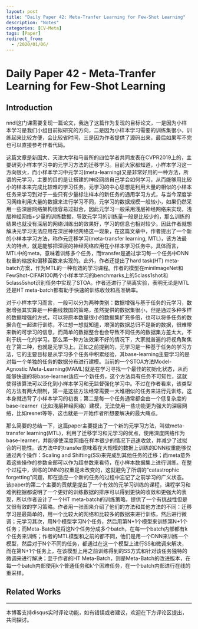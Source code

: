 ```yaml
---
layout: post
title: "Daily Paper 42: Meta-Tranfer Learning for Few-Shot Learning"
description: "Notes"
categories: [CV-Meta]
tags: [Paper]
redirect_from:
  - /2020/01/06/
---
```


# Daily Paper 42 - Meta-Tranfer Learning for Few-Shot Learning  

## Introduction  

nndl这门课需要复现一篇论文，我选了这篇作为复现的目标论文，一是因为小样本学习是我们小组目前拟研究的方向，二是因为小样本学习需要的训练集很小，训练起来比较方便，会比较省时间，三是因为作者提供了源码出来，最后如果写不完也可以直接参考作者代码。  

这篇文章是新国大、天津大学和马普所的四位学者共同发表在CVPR2019上的，主要研究小样本学习中的元学习方法的迁移学习。目前大家都知道，小样本学习这一方向很火，而小样本学习中元学习(meta-learning)又是非常好用的一种方法，所谓的元学习，主要的目的是让搭建的神经网络自己学会如何学习，从而能够用比较小的样本来完成比较难的学习任务。元学习的中心思想是利用大量的相似的小样本任务来学习到对于一些只有少量标注样本的新任务的通用学习方式，与当今深度学习网络利用大量的数据来进行学习不同，元学习的数据规模一般较小，如果仍然采用一些深层网络架构很容易过拟合，因此元学习一般采用浅层神经网络来实现，浅层神经网络+少量的训练数据，导致元学习的训练量一般是比较少的，那么训练的结果也就没有深层的网络训练出的效果好，学习的信息也相对较少。因此作者就想解决元学习无法应用在深层神经网络这一现象，在这篇文章中，作者提出了一个新的小样本学习方法，称作元迁移学习(meta-transfer learning, MTL)，该方法最大的特点，就是能够把深层的神经网络应用在小样本学习任务中。具体而言，MTL中的meta，意味着训练多个任务，而transfer是通过学习每一个任务中DNN权重的缩放和偏移函数来实现的。此外，作者还提出了hard task(HT) meta-batch方案，作为MTL的一种有效的学习课程。作者的模型在miniImageNet和FewShot-CIFAR100两个小样本学习的benchmarks上的5class1shot和5class5shot识别任务中实现了STOA。作者还进行了隔离实验，表明无论是MTL还是HT meta-batch都有助于快速的训练收敛和高准确率。  

对于小样本学习而言，一般可以分为两种类别：数据增强与基于任务的元学习，数据增强其实算是一种曲线救国的策略，虽然提供的数据集很小，但是通过多种多样的数据增强的方式，可以将原本数量很小的数据集扩充多倍，也可以将多任务的数据合在一起进行训练，不过想一想就知道，增强的数据总归不是新的数据，很难带来新的可学习的信息，而简单的数据整合也会导致不同任务的数据集方差太大，不利于统一化的学习。那么第一种方法效果不好的情况下，大家就普遍的将视角聚焦在了第二种，也就是元学习上。正如之前提到的，元学习是一种基于任务的学习方法，它的主要目标是从学习多个任务中积累经验，其base-learning主要学习的是对每一个单独的任务的数据分布进行建模。当前的一个STOA方法Model-Agnostic Meta-Learning(MAML)就是在学习寻找一个最佳的初始化状态，从而能够快速的将base-learner适应一个新任务，这个方法具有任务不可知性，这就使得该算法可以泛化到小样本学习和无监督强化学习中。不过在作者看来，该类型的方法有两大限制，第一是这些方法经常需要一大堆相似的任务来进行元训练，这本身就违背了小样本学习的初衷；第二是每一个任务通常都会由一个低复杂度的base-learner（比如浅层神经网络）建模，无法使用一些功能更为强大的深层网络，比如resnet等等，这也就是一开始作者所想要解决的最大痛点。  

那么简要的总结一下，这篇paper主要提出了一个新的元学习方法，叫做meta-transfer learning(MTL)，利用了迁移学习和元学习的优点，使用深度网络作为base-learner，并能够使深度网络在样本很少的情况下迅速收敛，并减少了过拟合的可能性。该方法中的transfer意味着在大规模的数据上训练的DNN权重能够仅通过两个操作：Scaling and Shifting(SS)来完成到其他任务的迁移；而meta意外着这些操作的参数全部可以作为超参数来看待，在小样本数据集上进行训练。在整个过程中，训练的DNN的权重是未改变的，这就避免了所谓的“catastrophic forgetting”问题，即在适应一个新的任务的过程中忘记了之前学习的广义状态。该paper的第二个主要的贡献是提出了一个有效的元学习训练的课程，课程学习和难例挖掘都说明了一个更好的训练数据的排序可以得到更快的收敛和更强大的表现，所以作者设计了一个HT meta-batch的训练策略，提供了一个有挑战性但是又很有效的学习策略。作者用一张图来介绍了他们的方法和其他方法的不同：迁移学习是最简单的，用一个比较大的网络和比较多的数据来进行训练，然后进行微调；元学习其次，用N个模型学习N个任务，然后用第N+1个模型来训练第N+1个任务；而Meta-Batch是将这N个任务分成多个batch，在每一个batch内部都有k个任务来训练；作者的MTL模型和之前的都不同，他们是用一个DNN来训练一个模型，然后对于N个不同的任务，都通过在这一个模型上进行SS和微调来解决，而在第N+1个任务上，在该模型上用之前训练得到的SS方式和针对该任务独特的微调来进行解决；至于作者的HT Meta-Batch，则是Meta-Batch的改进版本，在每一个batch内部使用k个普通任务和k'个困难任务，在一个batch内部进行在线的重采样。  

## Related Works  



---
本博客支持disqus实时评论功能，如有错误或者建议，欢迎在下方评论区提出，共同探讨。  
